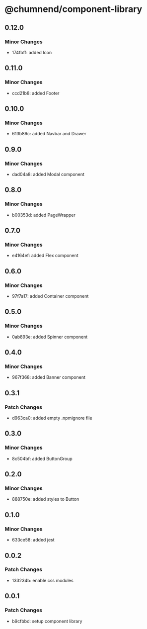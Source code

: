 # @chumnend/component-library

## 0.12.0

### Minor Changes

- 174fbff: added Icon

## 0.11.0

### Minor Changes

- ccd21b8: added Footer

## 0.10.0

### Minor Changes

- 613b86c: added Navbar and Drawer

## 0.9.0

### Minor Changes

- dad04a8: added Modal component

## 0.8.0

### Minor Changes

- b00353d: added PageWrapper

## 0.7.0

### Minor Changes

- e4164ef: added Flex component

## 0.6.0

### Minor Changes

- 97f7a17: added Container component

## 0.5.0

### Minor Changes

- 0ab893e: added Spinner component

## 0.4.0

### Minor Changes

- 967f368: added Banner component

## 0.3.1

### Patch Changes

- d963ca0: added empty .npmignore file

## 0.3.0

### Minor Changes

- 8c504bf: added ButtonGroup

## 0.2.0

### Minor Changes

- 888750e: added styles to Button

## 0.1.0

### Minor Changes

- 633ce58: added jest

## 0.0.2

### Patch Changes

- 133234b: enable css modules

## 0.0.1

### Patch Changes

- b9cfbbd: setup component library
